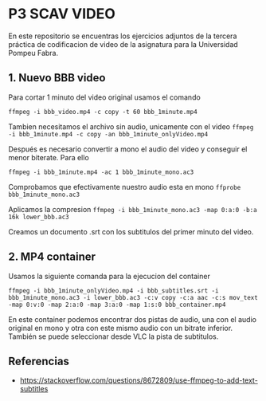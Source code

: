 # **P3 SCAV VIDEO**
En este repositorio se encuentras los ejercicios adjuntos de la tercera práctica de codificacion de video de la asignatura para la Universidad Pompeu Fabra. 

## 1. Nuevo BBB video
Para cortar 1 minuto del video original usamos el comando 

`ffmpeg -i bbb_video.mp4 -c copy -t 60 bbb_1minute.mp4` 

Tambien necesitamos el archivo sin audio, unicamente con el video 
`ffmpeg -i bbb_1minute.mp4 -c copy -an bbb_1minute_onlyVideo.mp4`

Después es necesario convertir a mono el audio del video y conseguir el menor biterate. Para ello 

`ffmpeg -i bbb_1minute.mp4 -ac 1 bbb_1minute_mono.ac3`

Comprobamos que efectivamente nuestro audio esta en mono 
`ffprobe bbb_1minute_mono.ac3`

Aplicamos la compresion 
`ffmpeg -i bbb_1minute_mono.ac3 -map 0:a:0 -b:a 16k lower_bbb.ac3`

Creamos un documento .srt con los subtitulos del primer minuto del video. 

## 2. MP4 container 

Usamos la siguiente comanda para la ejecucion del container 

`ffmpeg -i bbb_1minute_onlyVideo.mp4 -i bbb_subtitles.srt -i bbb_1minute_mono.ac3 -i lower_bbb.ac3 -c:v copy -c:a aac -c:s mov_text -map 0:v:0 -map 2:a:0 -map 3:a:0 -map 1:s:0 bbb_container.mp4`

En este container podemos encontrar dos pistas de audio, una con el audio original en mono y otra con este mismo audio con un bitrate inferior. También se puede seleccionar desde VLC la pista de subtitulos. 


## Referencias 
* https://stackoverflow.com/questions/8672809/use-ffmpeg-to-add-text-subtitles
